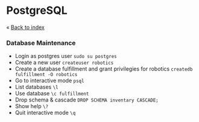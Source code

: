 # PostgreSQL


&laquo; [Back to index](https://github.com/janelznic/cheatsheets)

### Database Maintenance
* Login as postgres user ```sudo su postgres```
* Create a new user ```createuser robotics```
* Create a database fulfillment and grant privilegies for robotics ```createdb fulfillment -O robotics```
* Go to interactive mode ```psql```
* List databases ```\l```
* Use database ```\c fulfillment```
* Drop schema & cascade ```DROP SCHEMA inventary CASCADE;```
* Show help ```\?```
* Quit interactive mode ```\q```
